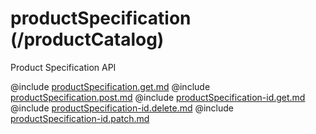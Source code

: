<!--
    ATTENTION: This file was generated via gradle!
               Do NOT manually edit this file! Any such changes will be overwritten!
-->

# productSpecification (/productCatalog)

Product Specification API

@include [productSpecification.get.md](productSpecification.get.md)
@include [productSpecification.post.md](productSpecification.post.md)
@include [productSpecification-id.get.md](productSpecification-id.get.md)
@include [productSpecification-id.delete.md](productSpecification-id.delete.md)
@include [productSpecification-id.patch.md](productSpecification-id.patch.md)
